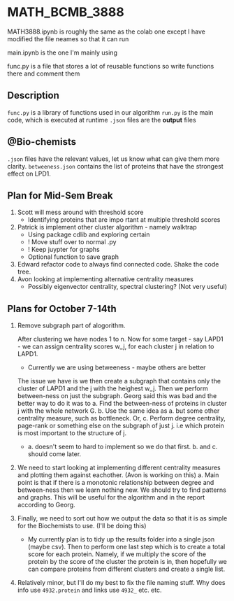 # MATH_BCMB_3888

MATH3888.ipynb is roughly the same as the colab one except I have modified the file neames so that it can run

main.ipynb is the one I'm mainly using 

func.py is a file that stores a lot of reusable functions so write functions there and comment them

## Description
`func.py` is a library of functions used in our algorithm
`run.py` is the main code, which is executed at runtime
`.json` files are the **output** files

## @Bio-chemists
`.json` files have the relevant values, let us know what can give them more clarity.
`betweeness.json` contains the list of proteins that have the strongest effect on LPD1.

## Plan for Mid-Sem Break
1. Scott will mess around with threshold score
    - Identifying proteins that are impo rtant at multiple threshold scores
2. Patrick is implement other cluster algorithm - namely walktrap
    - Using package cdlib and exploring certain
    - ! Move stuff over to normal .py
    - ! Keep juypter for graphs
    - Optional function to save graph
3. Edward refactor code to always find connected code. Shake the code tree.
4. Avon looking at implementing alternative centrality measures
    - Possibly eigenvector centrality, spectral clustering? (Not very useful)
## Plans for October 7-14th
1. Remove subgraph part of alogorithm.

    After clustering we have nodes 1 to n. Now for some target - say LAPD1 - we can assign centrality scores w_j, for each cluster j in relation to LAPD1.
    - Currently we are using betweeness - maybe others are better
    
    The issue we have is we then create a subgraph that contains only the cluster of LAPD1 and the j with the heighest w_j. Then we perform between-ness on just the subgraph. Georg said this was bad and the better way to do it was to
    a. Find the between-ness of proteins in cluster j with the whole network G.
    b. Use the same idea as a. but some other centrality measure, such as bottleneck. Or,
    c. Perform degree centrality, page-rank or something else on the subgraph of just j. i.e which protein is most important to the structure of j.

    - a. doesn't seem to hard to implement so we do that first. b. and c. should come later.
2. We need to start looking at implementing different centrality measures and plotting them against eachother. (Avon is working on this)
    a. Main point is that if there is a monotonic relationship between degree and between-ness then we learn nothing new. We should try to find patterns and graphs. This will be useful for the algorithm and in the report according to Georg.
3. Finally, we need to sort out how we output the data so that it is as simple for the Biochemists to use. (I'll be doing this)
   - My currently plan is to tidy up the results folder into a single json (maybe csv). Then to perform one last step which is to create a total score for each protein. Namely, if we multiply the score of the protein by the score of the cluster the protein is in, then hopefully we can compare proteins from different clusters and create a single list.
4. Relatively minor, but I'll do my best to fix the file naming stuff. Why does info use `4932.protein` and links use `4932_` etc. etc.